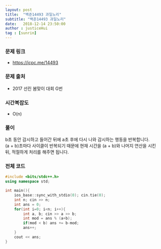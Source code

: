 ```yaml
---
layout: post
title:  "백준14493 과일노리"
subtitle: "백준14493 과일노리"
date:   2018-12-14 23:50:00
author : justiceHui
tag : [sunrin]
---
```


### 문제 링크
* https://icpc.me/14493

### 문제 출처
* 2017 선린 봄맞이 대회 G번

### 시간복잡도
* O(n)

### 풀이
b초 동안 감시하고 들어간 뒤에 a초 후에 다시 나와 감시하는 행동을 반복합니다.<br>
(a + b)초마다 사이클이 반복되기 때문에 현재 시간을 (a + b)와 나머지 연산을 시킨 뒤, 적절하게 처리를 해주면 됩니다.

### 전체 코드
```cpp
#include <bits/stdc++.h>
using namespace std;

int main(){
	ios_base::sync_with_stdio(0); cin.tie(0);
	int n; cin >> n;
	int ans = 0;
	for(int i=0; i<n; i++){
		int a, b; cin >> a >> b;
		int mod = ans % (a+b);
		if(mod < b) ans += b-mod;
		ans++;
	}
	cout << ans;
}
```
